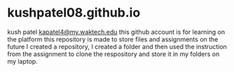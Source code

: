 # kushpatel08.github.io
kush patel kapatel4@my.waktech.edu
this github account is for learning on the platform 
this repository is made to store files and assignments on the future 
I created a repository, I created a folder and then used the instruction from the assignment to clone the respository and store it in my folders on my laptop.